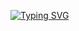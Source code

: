 [![Typing SVG](https://readme-typing-svg.demolab.com?font=Fira+Code&pause=1000&color=F70000&width=435&lines=Developer+of+Elderand;My+Secret+GitHub+Account)](https://git.io/typing-svg)
